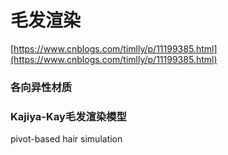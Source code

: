 # 毛发渲染

[https://www.cnblogs.com/timlly/p/11199385.html](https://www.cnblogs.com/timlly/p/11199385.html)

### **各向异性材质**

### **Kajiya-Kay毛发渲染模型**

pivot-based hair simulation

